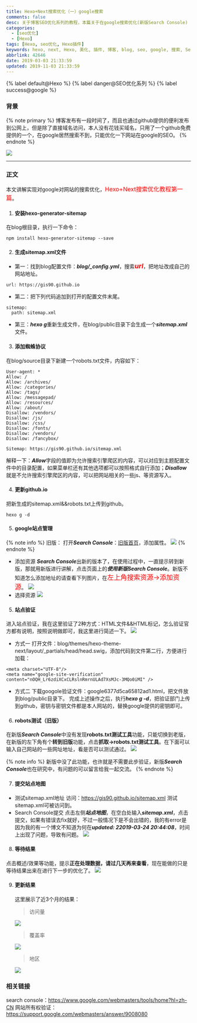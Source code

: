 ```yaml
---
title: Hexo+Next搜索优化（一）google搜索
comments: false
desc: 关于博客SEO优化系列的教程，本篇关于在google搜索优化(新版Search Console)
categories:
  - [seo优化]
  - [Hexo]
tags: [Hexo, seo优化, Hexo插件]
keywords: hexo, next, Hexo, 美化, 插件, 博客, blog, seo, google, 搜索, SearchConsole
abbrlink: 42646
date: 2019-03-03 21:33:59
updated: 2019-11-03 21:33:59
---
```


{% label default@Hexo %} {% label danger@SEO优化系列 %} {% label success@google %} 

### 背景
{% note primary %}
博客发布有一段时间了，而且也通过github提供的便利发布到公网上，但是除了直接域名访问，本人没有花钱买域名，只用了一个github免费提供的一个，在google居然搜索不到，只能优化一下网站在google的SEO。
{%  endnote %}

![](/images/article_seo_google.jpg)

<!--more-->

<hr />

### 正文
本文讲解实现对google对网站的搜索优化，<font size="3" color="red">Hexo+Next搜索优化教程第一篇</font>。

1. #### 安装hexo-generator-sitemap
在blog根目录，执行一下命令：
```
npm install hexo-generator-sitemap --save
```

2. #### 生成sitemap.xml文件
- 第一：找到blog配置文件：***blog/_config.yml***，搜索<font size="4" color="red">***url***</font>，把地址改成自己的网站地址。
```
url: https://gis90.github.io
```
- 第二：把下列代码追加到打开的配置文件末尾。
```
sitemap:
  path: sitemap.xml
```
- 第三：***hexo g***重新生成文件，在blog/public目录下会生成一个***sitemap.xml***文件。

3. #### 添加蜘蛛协议
在blog/source目录下新建一个robots.txt文件，内容如下：
```
User-agent: *
Allow: /
Allow: /archives/
Allow: /categories/
Allow: /tags/
Allow: /messagepad/
Allow: /resources/
Allow: /about/
Disallow: /vendors/
Disallow: /js/
Disallow: /css/
Disallow: /fonts/
Disallow: /vendors/
Disallow: /fancybox/

Sitemap: https://gis90.github.io/sitemap.xml
```
解释一下：***Allow***字段的值即为允许搜索引擎爬区的内容，可以对应到主题配置文件中的目录配置，如果菜单栏还有其他选项都可以按照格式自行添加；***Disallow***就是不允许搜索引擎爬区的内容，可以把网站相关的一些js、等资源写入。

4. #### 更新github.io
把新生成的sitemap.xml&&robots.txt上传到github。
```
hexo g -d
```

5. #### google站点管理
{% note info %}
旧版：
打开***Search Console***：[旧版首页](https://www.google.com/webmasters/tools/home?hl=zh-CN)，添加属性。
![](seo_google_sc_main.png)
{% endnote %}

- 添加资源
***Search Console***出新的版本了，在使用过程中，一直提示转到新版，那就用新版进行讲解，点击页面上的***使用新版Search Console***。新版不知道怎么添加地址的请查看下列图片，在<font size="4" color="red">左上角搜索资源->添加资源</font>。
![](seo_google_sc_new.png)
- 选择资源
![](seo_google_sc_select.png)

5. #### 站点验证
进入站点验证，我在这里验证了2种方式：HTML文件&&HTML标记，怎么验证官方都有说明，按照说明做即可，我这里进行简述一下。
![](seo_google_sc_check.png)

- 方式一
打开文件：blog/themes/hexo-theme-next/layout/_partials/head/head.swig，添加代码到文件第二行，方便进行加载：
```
<meta charset="UTF-8"/>
<meta name="google-site-verification" content="nOQH_Lr6zdiXCxCLRslnRmrnULAd7XsMJc-3MQo0iMI" />
```
- 方式二
下载googole验证文件：google6377d5ca65812ad1.html，把文件放到blog/public目录下。
完成上述操作之后，执行***hexo g -d***，把验证部门上传到github，密钥与密钥文件都是本人网站的，替换google提供的密钥即可。

6. #### robots测试（旧版）
在新版***Search Console***中没有发现**robots.txt测试工具**功能，只能切换到老版，在新版的左下角有个**转到旧版**功能，点击**抓取->robots.txt测试工具**。在下面可以输入自己网站的一些网址地址，看是否可以测试通过。
![](seo_google_sc_robots.png)

{% note info %}
新版中没了此功能，也许就是不需要此步验证，新版***Search Console***也在研究中，有问题的可以留言给我一起交流。
{% endnote %}

7. #### 提交站点地图
- 测试sitemap.xml地址
访问：https://gis90.github.io/sitemap.xml
测试sitemap.xml可被访问到。
- Search Console提交
点击左侧***站点地图***，在空白处输入***sitemap.xml***，点击提交，如果有错误去fix就好，不过一般情况下是不会出错的，我的有error是因为我的有一个博文不知道为何在***updated: 22019-03-24 20:44:08***，时间上出现了问题，导致有问题。
![](seo_google_sc_sitemap.png)

8. #### 等待结果
点击概述/效果等功能，提示**正在处理数据，请过几天再来查看**，现在能做的只是等待结果出来在进行下一步的优化了。
![](seo_google_sc_result.png)

9. #### 更新结果

    这里展示了近3个月的结果：
    > 访问量

    ![](fangwenqingkuang.png)
    > 覆盖率

    ![](fugailv.png)
    > 地区

    ![](diqu.png)

### 相关链接
search console：https://www.google.com/webmasters/tools/home?hl=zh-CN
网站所有权验证：https://support.google.com/webmasters/answer/9008080
